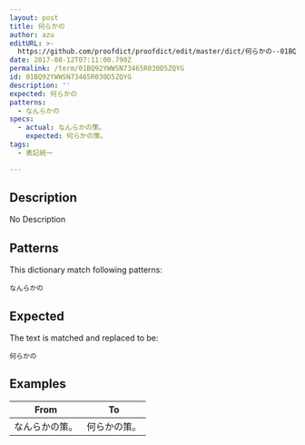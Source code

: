 ```yaml
---
layout: post
title: 何らかの
author: azu
editURL: >-
  https://github.com/proofdict/proofdict/edit/master/dict/何らかの--01BQ92YWWSN73465R030D5ZQYG.yml
date: 2017-08-12T07:11:00.790Z
permalink: /term/01BQ92YWWSN73465R030D5ZQYG
id: 01BQ92YWWSN73465R030D5ZQYG
description: ''
expected: 何らかの
patterns:
  - なんらかの
specs:
  - actual: なんらかの策。
    expected: 何らかの策。
tags:
  - 表記統一

---
```


## Description

No Description 

## Patterns

This dictionary match following patterns:

    なんらかの

## Expected

The text is matched and replaced to be:

    何らかの

## Examples

| From    | To     |
| ------- | ------ |
| なんらかの策。 | 何らかの策。 |
